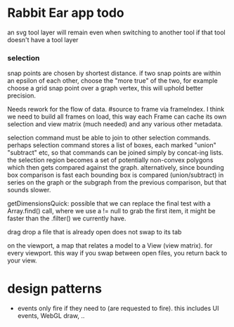 # Rabbit Ear app todo

an svg tool layer will remain even when switching to another tool if that tool doesn't have a tool layer

### selection

snap points are chosen by shortest distance.
if two snap points are within an epsilon of each other, choose the "more true" of the two, for example choose a grid snap point over a graph vertex, this will uphold better precision.

Needs rework for the flow of data. #source to frame via frameIndex. I think we need to build all frames on load, this way each Frame can cache its own selection and view matrix (much needed) and any various other metadata.

selection command must be able to join to other selection commands. perhaps selection command stores a list of boxes, each marked "union" "subtract" etc, so that commands can be joined simply by concat-ing lists. the selection region becomes a set of potentially non-convex polygons which then gets compared against the graph. alternatively, since bounding box comparison is fast each bounding box is compared (union/subtract) in series on the graph or the subgraph from the previous comparison, but that sounds slower.

getDimensionsQuick: possible that we can replace the final test with a Array.find() call, where we use a != null to grab the first item, it might be faster than the .filter() we currently have.

drag drop a file that is already open does not swap to its tab

on the viewport, a map that relates a model to a View (view matrix). for every viewport. this way if you swap between open files, you return back to your view.

# design patterns

- events only fire if they need to (are requested to fire). this includes UI events, WebGL draw, ..
